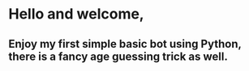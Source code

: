 # Hello and welcome,
## Enjoy my first simple basic bot using Python, there is a fancy age guessing trick as well.
